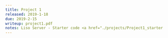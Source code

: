 ```yaml
---
title: Project 1
released: 2019-1-18
due: 2019-2-15
writeup: project1.pdf
notes: Liso Server - Starter code <a href="./projects/Project1_starter.tar.gz">here.</a>
---
```

